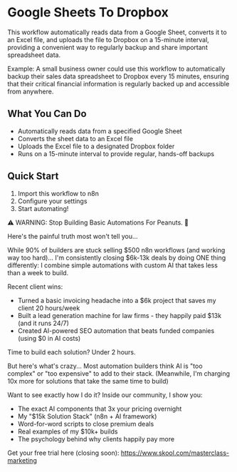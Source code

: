 # Google Sheets To Dropbox

This workflow automatically reads data from a Google Sheet, converts it to an Excel file, and uploads the file to Dropbox on a 15-minute interval, providing a convenient way to regularly backup and share important spreadsheet data.

Example: A small business owner could use this workflow to automatically backup their sales data spreadsheet to Dropbox every 15 minutes, ensuring that their critical financial information is regularly backed up and accessible from anywhere.

## What You Can Do
- Automatically reads data from a specified Google Sheet
- Converts the sheet data to an Excel file
- Uploads the Excel file to a designated Dropbox folder
- Runs on a 15-minute interval to provide regular, hands-off backups

## Quick Start
1. Import this workflow to n8n
2. Configure your settings
3. Start automating!

⚠️ WARNING: Stop Building Basic Automations For Peanuts. 🚫

Here's the painful truth most won't tell you...

While 90% of builders are stuck selling $500 n8n workflows (and working way too hard)...
I'm consistently closing $6k-13k deals by doing ONE thing differently:
I combine simple automations with custom AI that takes less than a week to build.

Recent client wins:
* Turned a basic invoicing headache into a $6k project that saves my client 20 hours/week
* Built a lead generation machine for law firms - they happily paid $13k (and it runs 24/7)
* Created AI-powered SEO automation that beats funded companies (using $0 in AI costs)

Time to build each solution? Under 2 hours.

But here's what's crazy...
Most automation builders think AI is "too complex" or "too expensive" to add to their stack.
(Meanwhile, I'm charging 10x more for solutions that take the same time to build)

Want to see exactly how I do it?
Inside our community, I show you:
* The exact AI components that 3x your pricing overnight
* My "$15k Solution Stack" (n8n + AI framework)
* Word-for-word scripts to close premium deals
* Real examples of my $10k+ builds
* The psychology behind why clients happily pay more

Get your free trial here (closing soon): https://www.skool.com/masterclass-marketing
